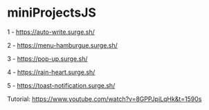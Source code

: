 # miniProjectsJS

1 - https://auto-write.surge.sh/

2 - https://menu-hamburgue.surge.sh/

3 - https://pop-up.surge.sh/

4 - https://rain-heart.surge.sh/

5 - https://toast-notification.surge.sh/

Tutorial: https://www.youtube.com/watch?v=8GPPJpiLqHk&t=1590s
